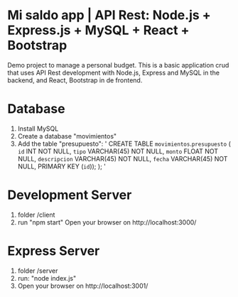 # Mi saldo app | API Rest: Node.js + Express.js + MySQL + React + Bootstrap
Demo project to manage a personal budget. 
This is a basic application crud that uses API Rest development with Node.js, Express and MySQL in the backend, and React, Bootstrap in de frontend.
 
# Database
1. Install MySQL
2. Create a database "movimientos"
3. Add the table "presupuesto":
' CREATE TABLE `movimientos`.`presupuesto` (
  `id` INT NOT NULL,
  `tipo` VARCHAR(45) NOT NULL,
  `monto` FLOAT NOT NULL,
  `descripcion` VARCHAR(45) NOT NULL,
  `fecha` VARCHAR(45) NOT NULL,
  PRIMARY KEY (`id`));
); '

# Development Server
1. folder /client
2. run  "npm start"
Open your browser on http://localhost:3000/

# Express Server
1. folder /server
2. run: "node index.js"
3. Open your browser on http://localhost:3001/
